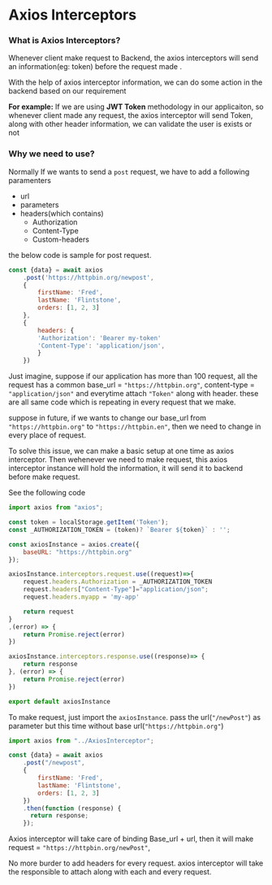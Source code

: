 # Axios Interceptors

### What is Axios Interceptors?

Whenever client make request to Backend, the axios interceptors will send an information(eg: token) before the request made .

With the help of axios interceptor information, we can do some action in the backend based on our requirement

**For example:** If we are using **JWT Token** methodology in our applicaiton, so whenever client made any request, the axios interceptor will send Token, along with other header information, we can validate the user is exists or not

### Why we need to use?

Normally If we wants to send a `post` request, we have to add a following paramenters

* url
* parameters
* headers(which contains)
    * Authorization
    * Content-Type
    * Custom-headers
  
the below code is sample for post request.

```jsx title='axios post request(without Interceptor)'
const {data} = await axios
    .post('https://httpbin.org/newpost', 
    {
        firstName: 'Fred',
        lastName: 'Flintstone',
        orders: [1, 2, 3]
    }, 
    {
        headers: {
        'Authorization': 'Bearer my-token'
        'Content-Type': 'application/json',
        }
    })
```

Just imagine, suppose if our application has more than 100 request, all the request has a common base_url = `"https://httpbin.org"`, content-type = `"application/json"` and everytime attach `"Token"` along with header. these are all same code which is repeating in every request that we make.

suppose in future, if we wants to change our base_url from `"https://httpbin.org"` to `"https://httpbin.en"`, then we need to change in every place of request.

To solve this issue, we can make a basic setup at one time as axios interceptor. Then wehenever we need to make request, this axios interceptor instance will hold the information, it will send it to backend before make request.

 See the following code

```jsx title='Axios-Interceptor'
import axios from "axios";

const token = localStorage.getItem('Token');
const _AUTHORIZATION_TOKEN = (token)? `Bearer ${token}` : '';

const axiosInstance = axios.create({
    baseURL: "https://httpbin.org"
});

axiosInstance.interceptors.request.use((request)=>{
    request.headers.Authorization = _AUTHORIZATION_TOKEN
    request.headers["Content-Type"]="application/json";
    request.headers.myapp = 'my-app'

    return request
}
,(error) => {
    return Promise.reject(error)
})

axiosInstance.interceptors.response.use((response)=> {
    return response
}, (error) => {
    return Promise.reject(error)
})

export default axiosInstance
```

To make request, just import the `axiosInstance`. pass the url(`"/newPost"`) as parameter but this time without base url(`"https://httpbin.org"`)


```jsx title='Axios request with Interceptor'
import axios from "../AxiosInterceptor";

const {data} = await axios
    .post("/newpost", 
    {
        firstName: 'Fred',
        lastName: 'Flintstone',
        orders: [1, 2, 3]
    })
    .then(function (response) {
      return response;
    });
```

Axios interceptor will take care of binding Base_url + url, then it will make request = `"https://httpbin.org/newPost"`,

No more burder to add headers for every request. axios interceptor will take the responsible to attach along with each and every request.


